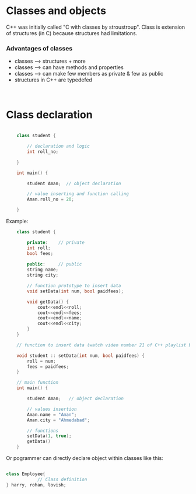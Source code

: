 # Classes and objects

C++ was initially called "C with classes by stroustroup". Class is extension of structures (in C) because structures had limitations.

### Advantages of classes

- classes --> structures + more
- classes --> can have methods and properties
- classes --> can make few members as private & few as public
- structures in C++ are typedefed

<br>

# Class declaration

```cpp

    class student {

        // declaration and logic
        int roll_no;

    }

    int main() {

        student Aman;  // object declaration

        // value inserting and function calling
        Aman.roll_no = 20;

    }


```

Example:

```cpp
    class student {

        private:    // private
        int roll;
        bool fees;
        
        public:     // public
        string name;
        string city;

        // function prototype to insert data
        void setData(int num, bool paidfees);

        void getData() {
            cout<<endl<<roll;
            cout<<endl<<fees;
            cout<<endl<<name;
            cout<<endl<<city;
        }
    }

    // function to insert data (watch video number 21 of C++ playlist by codewithharry for better understanding)

    void student :: setData(int num, bool paidfees) {
        roll = num;
        fees = paidfees;
    }

    // main function
    int main() {

        student Aman;   // object declaration

        // values insertion
        Aman.name = "Aman";
        Aman.city = "Ahmedabad";

        // functions
        setData(1, true);
        getData()
    }

```

Or pogrammer can directly declare object within classes like this:

```cpp

class Employee{
            // Class definition
} harry, rohan, lovish;

```
